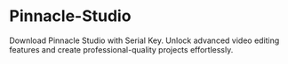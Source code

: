# Pinnacle-Studio
Download Pinnacle Studio with Serial Key. Unlock advanced video editing features and create professional-quality projects effortlessly.
